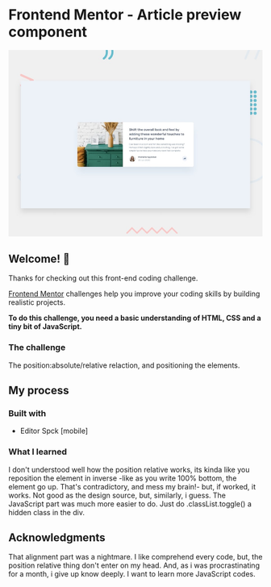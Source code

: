 # Frontend Mentor - Article preview component

![Design preview for the Article preview component coding challenge](./design/desktop-preview.jpg)

## Welcome! 👋

Thanks for checking out this front-end coding challenge.

[Frontend Mentor](https://www.frontendmentor.io) challenges help you improve your coding skills by building realistic projects.

**To do this challenge, you need a basic understanding of HTML, CSS and a tiny bit of JavaScript.**

### The challenge
 The position:absolute/relative relaction, and positioning the elements.

## My process

### Built with
- Editor Spck [mobile]

### What I learned
 I don't understood well how the position relative works, its kinda like you reposition the element in inverse -like as you write 100% bottom, the element go up. That's contradictory, and mess my brain!- but, if worked, it works. Not good as the design source, but, similarly, i guess. The JavaScript part was much more easier to do. Just do .classList.toggle() a hidden class in the div.

## Acknowledgments

That alignment part was a nightmare. I like comprehend every code, but, the position relative thing don't enter on my head. And, as i was procrastinating for a month, i give up know deeply. I want to learn more JavaScript codes.